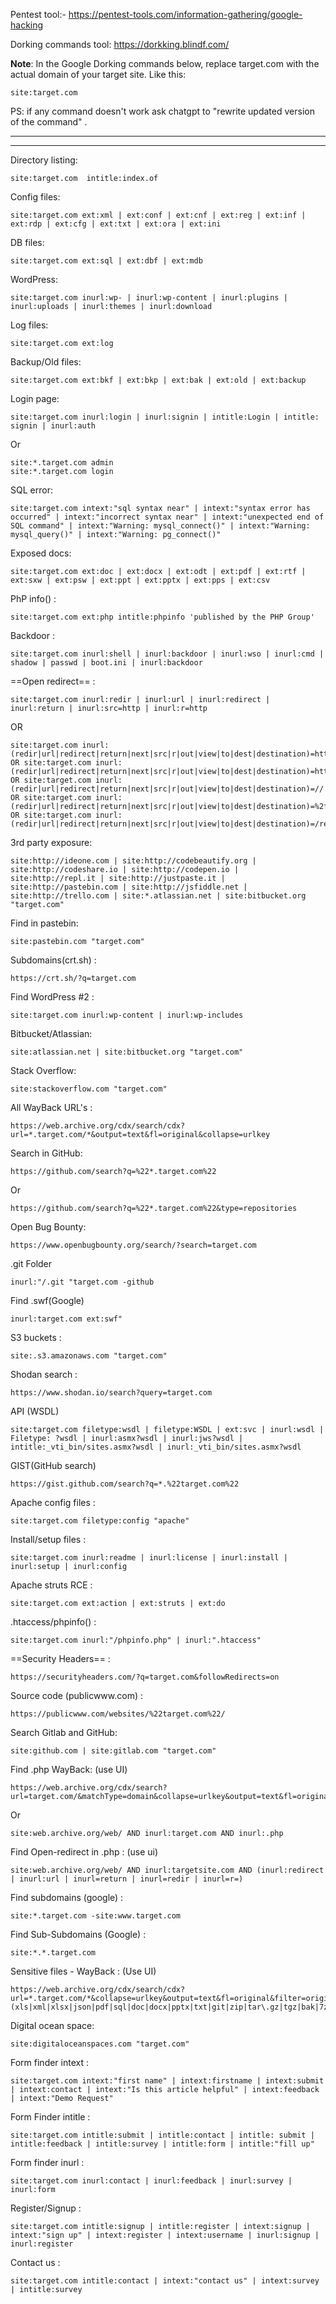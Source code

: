 

Pentest tool:-
https://pentest-tools.com/information-gathering/google-hacking


Dorking commands tool:
https://dorkking.blindf.com/


**Note**: In the Google Dorking commands below, replace target.com with the actual domain of your target site. 
Like this:
```
site:target.com
```

PS: if any command doesn't work ask chatgpt to "rewrite updated version of the command" .

-----

----


Directory listing:
```
site:target.com  intitle:index.of
```



Config files:
```
site:target.com ext:xml | ext:conf | ext:cnf | ext:reg | ext:inf | ext:rdp | ext:cfg | ext:txt | ext:ora | ext:ini
```



DB files:
```
site:target.com ext:sql | ext:dbf | ext:mdb
```


WordPress:
```
site:target.com inurl:wp- | inurl:wp-content | inurl:plugins | inurl:uploads | inurl:themes | inurl:download
```


Log files:
```
site:target.com ext:log
```


Backup/Old files:
```
site:target.com ext:bkf | ext:bkp | ext:bak | ext:old | ext:backup
```



Login page:
```
site:target.com inurl:login | inurl:signin | intitle:Login | intitle: signin | inurl:auth
```
Or
```
site:*.target.com admin  
site:*.target.com login
```



SQL error:
```
site:target.com intext:"sql syntax near" | intext:"syntax error has occurred" | intext:"incorrect syntax near" | intext:"unexpected end of SQL command" | intext:"Warning: mysql_connect()" | intext:"Warning: mysql_query()" | intext:"Warning: pg_connect()"
```





Exposed docs:
```
site:target.com ext:doc | ext:docx | ext:odt | ext:pdf | ext:rtf | ext:sxw | ext:psw | ext:ppt | ext:pptx | ext:pps | ext:csv
```



PhP info() :
```
site:target.com ext:php intitle:phpinfo 'published by the PHP Group'
```


Backdoor :
```
site:target.com inurl:shell | inurl:backdoor | inurl:wso | inurl:cmd | shadow | passwd | boot.ini | inurl:backdoor
```




==Open redirect== :
```
site:target.com inurl:redir | inurl:url | inurl:redirect | inurl:return | inurl:src=http | inurl:r=http
```
OR
```
site:target.com inurl:(redir|url|redirect|return|next|src|r|out|view|to|dest|destination)=http
OR site:target.com inurl:(redir|url|redirect|return|next|src|r|out|view|to|dest|destination)=https
OR site:target.com inurl:(redir|url|redirect|return|next|src|r|out|view|to|dest|destination)=// 
OR site:target.com inurl:(redir|url|redirect|return|next|src|r|out|view|to|dest|destination)=%2f%2f
OR site:target.com inurl:(redir|url|redirect|return|next|src|r|out|view|to|dest|destination)=/redirect?
```



3rd party exposure:
```
site:http://ideone.com | site:http://codebeautify.org | site:http://codeshare.io | site:http://codepen.io | site:http://repl.it | site:http://justpaste.it | site:http://pastebin.com | site:http://jsfiddle.net | site:http://trello.com | site:*.atlassian.net | site:bitbucket.org "target.com"
```



Find in pastebin:
```
site:pastebin.com "target.com"
```


Subdomains(crt.sh) :
```
https://crt.sh/?q=target.com
```



Find WordPress #2 :
```
site:target.com inurl:wp-content | inurl:wp-includes
```



Bitbucket/Atlassian:
```
site:atlassian.net | site:bitbucket.org "target.com"
```



Stack Overflow:
```
site:stackoverflow.com "target.com"
```


All WayBack URL's :
```
https://web.archive.org/cdx/search/cdx?url=*.target.com/*&output=text&fl=original&collapse=urlkey
```


Search in GitHub:
```
https://github.com/search?q=%22*.target.com%22
```
Or
```
https://github.com/search?q=%22*.target.com%22&type=repositories
```

Open Bug Bounty:
```
https://www.openbugbounty.org/search/?search=target.com
```


.git Folder
```
inurl:"/.git "target.com -github
```


Find .swf(Google)
```
inurl:target.com ext:swf"
```


S3 buckets :
```
site:.s3.amazonaws.com "target.com"
```



Shodan search :
```
https://www.shodan.io/search?query=target.com
```


API (WSDL)
```
site:target.com filetype:wsdl | filetype:WSDL | ext:svc | inurl:wsdl | Filetype: ?wsdl | inurl:asmx?wsdl | inurl:jws?wsdl | intitle:_vti_bin/sites.asmx?wsdl | inurl:_vti_bin/sites.asmx?wsdl
```


GIST(GitHub search)
```
https://gist.github.com/search?q=*.%22target.com%22
```



Apache config files :
```
site:target.com filetype:config "apache"
```



Install/setup files :
```
site:target.com inurl:readme | inurl:license | inurl:install | inurl:setup | inurl:config
```



Apache struts RCE :
```
site:target.com ext:action | ext:struts | ext:do
```


.htaccess/phpinfo() :
```
site:target.com inurl:"/phpinfo.php" | inurl:".htaccess"
```



==Security Headers== :
```
https://securityheaders.com/?q=target.com&followRedirects=on
```



Source code (publicwww.com) :
```
https://publicwww.com/websites/%22target.com%22/
```


Search Gitlab and GitHub:
```
site:github.com | site:gitlab.com "target.com"
```



Find .php WayBack: (use UI)
```
https://web.archive.org/cdx/search?url=target.com/&matchType=domain&collapse=urlkey&output=text&fl=original&filter=urlkey:.*php&limit=100000
```
Or
```
site:web.archive.org/web/ AND inurl:target.com AND inurl:.php
```


Find Open-redirect in .php : (use ui)
```
site:web.archive.org/web/ AND inurl:targetsite.com AND (inurl:redirect | inurl:url | inurl=return | inurl=redir | inurl=r=)
```




Find subdomains (google) :
```
site:*.target.com -site:www.target.com
```

Find Sub-Subdomains (Google) :
```
site:*.*.target.com
```




Sensitive files - WayBack : (Use UI) 
```
https://web.archive.org/cdx/search/cdx?url=*.target.com/*&collapse=urlkey&output=text&fl=original&filter=original:.*\.(xls|xml|xlsx|json|pdf|sql|doc|docx|pptx|txt|git|zip|tar\.gz|tgz|bak|7z|rar|log|cache|secret|db|backup|yml|gz|config|csv|yaml|md|md5|exe|dll|bin|ini|bat|sh|tar|deb|rpm|iso|img|env|apk|msi|dmg|tmp|crt|pem|key|pub|asc)
```



Digital ocean space:
```
site:digitaloceanspaces.com "target.com"
```




Form finder intext :
```
site:target.com intext:"first name" | intext:firstname | intext:submit | intext:contact | intext:"Is this article helpful" | intext:feedback | intext:"Demo Request"
```


Form Finder intitle :
```
site:target.com intitle:submit | intitle:contact | intitle: submit | intitle:feedback | intitle:survey | intitle:form | intitle:"fill up"
```



Form finder inurl :
```
site:target.com inurl:contact | inurl:feedback | inurl:survey | inurl:form
```



Register/Signup :
```
site:target.com intitle:signup | intitle:register | intext:signup | intext:"sign up" | intext:register | intext:username | inurl:signup | inurl:register
```



Contact us :
```
site:target.com intitle:contact | intext:"contact us" | intext:survey | intitle:survey
```

